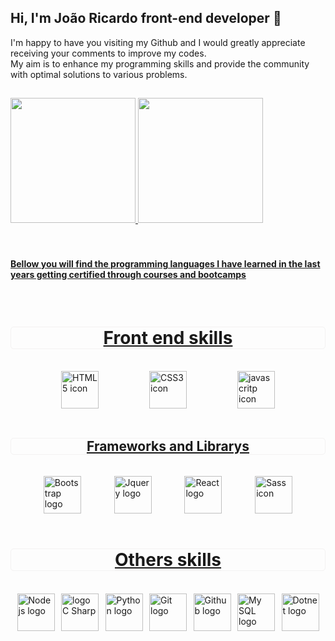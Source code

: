 ## Hi, I'm João Ricardo front-end developer 👋

I'm happy to have you visiting my Github and I would greatly appreciate receiving your comments to improve my codes.
<br>
My aim is to enhance my programming skills and provide the community with optimal solutions to various problems.

##
<div>
  <a href="https://github.com/Ricardo-Forttunato">
  <img height="200em" src="https://github-readme-stats.vercel.app/api?username=Ricardo-Forttunato&show_icons=true&theme=swift">
  <img height="200em" src="https://github-readme-stats.vercel.app/api/top-langs?username=Ricardo-Forttunato&layout=donut&langs=count=16&show_icons=true&theme=swift">
  </div><br>
    
  <br>
    
<h4>Bellow you will find the programming languages I have learned in the last years getting certified through courses and bootcamps</h4>

<div style="display: inline_block"><br>
  <h1 style="display:flex; justify-content: space-evenly; border: 1px solid rgb(243, 242, 242); border-radius:5px;">Front end skills</h1>
  <br>
  <div style="display:flex; justify-content:space-evenly;">
    <img height="60em" alt="HTML5 icon" src="https://cdn.jsdelivr.net/gh/devicons/devicon@latest/icons/html5/html5-plain-wordmark.svg"/>
    <img height="60em" alt="CSS3 icon" src="https://cdn.jsdelivr.net/gh/devicons/devicon@latest/icons/css3/css3-plain-wordmark.svg"/>
    <img height="60em" alt=" javascritp icon" src="https://cdn.jsdelivr.net/gh/devicons/devicon@latest/icons/javascript/javascript-original.svg"/>
  </div>
  <br>
  <h2 style="display:flex; justify-content: space-evenly;border: 1px solid rgb(243, 242, 242); border-radius:5px;">Frameworks and Librarys</h2>
  <br>
  <div style="display:flex; justify-content: space-evenly;">
    <img height="60em" alt=" Bootstrap logo " src="https://cdn.jsdelivr.net/gh/devicons/devicon@latest/icons/bootstrap/bootstrap-original.svg"/>
    <img height="60em" alt=" Jquery logo " src="https://cdn.jsdelivr.net/gh/devicons/devicon@latest/icons/jquery/jquery-plain-wordmark.svg"/>
    <img height="60em" alt="React logo" src="https://cdn.jsdelivr.net/gh/devicons/devicon@latest/icons/react/react-original-wordmark.svg"/>
    <img height="60em" alt=" Sass icon" src="https://cdn.jsdelivr.net/gh/devicons/devicon@latest/icons/sass/sass-original.svg" />
  </div>
  <br>
  <h1 style="display:flex; justify-content: space-evenly;border: 1px solid rgb(243, 242, 242); border-radius:5px;">Others skills</h1>
  <br>
  <div style="display:flex; justify-content: space-evenly;">
    <img height="60em" alt=" Node js logo" src="https://cdn.jsdelivr.net/gh/devicons/devicon@latest/icons/nodejs/nodejs-original.svg"/>
    <img height="60em" alt="logo C Sharp " src="https://cdn.jsdelivr.net/gh/devicons/devicon@latest/icons/csharp/csharp-original.svg"/>
    <img height="60em" alt="Python logo" src="https://cdn.jsdelivr.net/gh/devicons/devicon@latest/icons/python/python-original.svg"/>
    <img height="60em" alt="Git logo" src="https://cdn.jsdelivr.net/gh/devicons/devicon@latest/icons/git/git-original.svg"/>
    <img height="60em" alt="Github logo" src="https://cdn.jsdelivr.net/gh/devicons/devicon@latest/icons/githubcodespaces/githubcodespaces-original.svg"/>
    <img height="60em" alt="My SQL logo" src="https://cdn.jsdelivr.net/gh/devicons/devicon@latest/icons/mysql/mysql-original-wordmark.svg"/>
    <img height="60em" alt="Dotnet logo" src="https://cdn.jsdelivr.net/gh/devicons/devicon@latest/icons/dot-net/dot-net-plain-wordmark.svg"/>
  </div>
